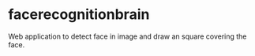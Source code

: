 # facerecognitionbrain
Web application to detect face in image and draw an square covering the face.
